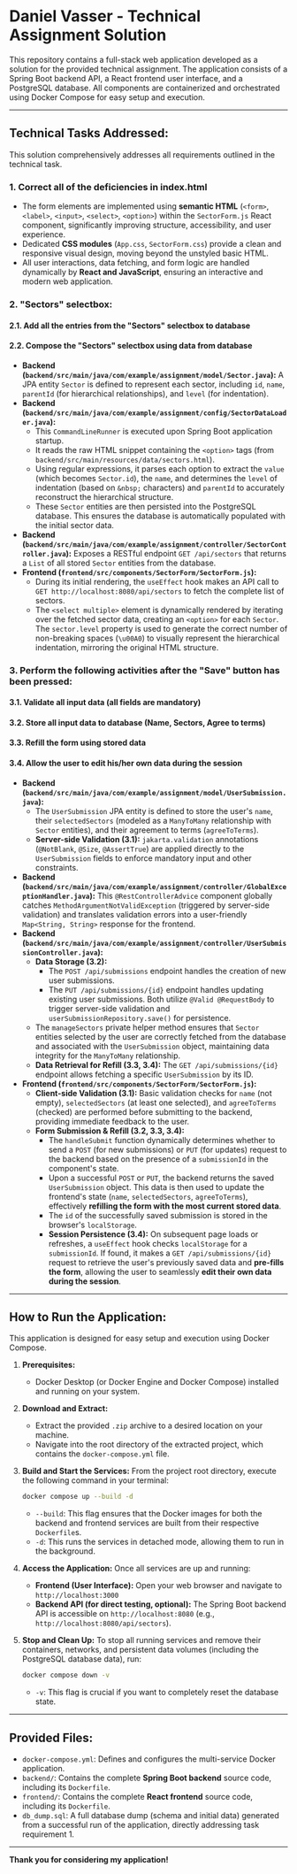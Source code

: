 # Daniel Vasser - Technical Assignment Solution

This repository contains a full-stack web application developed as a solution for the provided technical assignment. The application consists of a Spring Boot backend API, a React frontend user interface, and a PostgreSQL database. All components are containerized and orchestrated using Docker Compose for easy setup and execution.

---

## Technical Tasks Addressed:

This solution comprehensively addresses all requirements outlined in the technical task.

### 1. Correct all of the deficiencies in index.html

*   The form elements are implemented using **semantic HTML** (`<form>`, `<label>`, `<input>`, `<select>`, `<option>`) within the `SectorForm.js` React component, significantly improving structure, accessibility, and user experience.
*   Dedicated **CSS modules** (`App.css`, `SectorForm.css`) provide a clean and responsive visual design, moving beyond the unstyled basic HTML.
*   All user interactions, data fetching, and form logic are handled dynamically by **React and JavaScript**, ensuring an interactive and modern web application.

### 2. "Sectors" selectbox:
#### 2.1. Add all the entries from the "Sectors" selectbox to database
#### 2.2. Compose the "Sectors" selectbox using data from database

*   **Backend (`backend/src/main/java/com/example/assignment/model/Sector.java`):** A JPA entity `Sector` is defined to represent each sector, including `id`, `name`, `parentId` (for hierarchical relationships), and `level` (for indentation).
*   **Backend (`backend/src/main/java/com/example/assignment/config/SectorDataLoader.java`):**
    *   This `CommandLineRunner` is executed upon Spring Boot application startup.
    *   It reads the raw HTML snippet containing the `<option>` tags (from `backend/src/main/resources/data/sectors.html`).
    *   Using regular expressions, it parses each option to extract the `value` (which becomes `Sector.id`), the `name`, and determines the `level` of indentation (based on `&nbsp;` characters) and `parentId` to accurately reconstruct the hierarchical structure.
    *   These `Sector` entities are then persisted into the PostgreSQL database. This ensures the database is automatically populated with the initial sector data.
*   **Backend (`backend/src/main/java/com/example/assignment/controller/SectorController.java`):** Exposes a RESTful endpoint `GET /api/sectors` that returns a `List` of all stored `Sector` entities from the database.
*   **Frontend (`frontend/src/components/SectorForm/SectorForm.js`):**
    *   During its initial rendering, the `useEffect` hook makes an API call to `GET http://localhost:8080/api/sectors` to fetch the complete list of sectors.
    *   The `<select multiple>` element is dynamically rendered by iterating over the fetched sector data, creating an `<option>` for each `Sector`. The `sector.level` property is used to generate the correct number of non-breaking spaces (`\u00A0`) to visually represent the hierarchical indentation, mirroring the original HTML structure.

### 3. Perform the following activities after the "Save" button has been pressed:
#### 3.1. Validate all input data (all fields are mandatory)
#### 3.2. Store all input data to database (Name, Sectors, Agree to terms)
#### 3.3. Refill the form using stored data
#### 3.4. Allow the user to edit his/her own data during the session

*   **Backend (`backend/src/main/java/com/example/assignment/model/UserSubmission.java`):**
    *   The `UserSubmission` JPA entity is defined to store the user's `name`, their `selectedSectors` (modeled as a `ManyToMany` relationship with `Sector` entities), and their agreement to terms (`agreeToTerms`).
    *   **Server-side Validation (3.1):** `jakarta.validation` annotations (`@NotBlank`, `@Size`, `@AssertTrue`) are applied directly to the `UserSubmission` fields to enforce mandatory input and other constraints.
*   **Backend (`backend/src/main/java/com/example/assignment/controller/GlobalExceptionHandler.java`):** This `@RestControllerAdvice` component globally catches `MethodArgumentNotValidException` (triggered by server-side validation) and translates validation errors into a user-friendly `Map<String, String>` response for the frontend.
*   **Backend (`backend/src/main/java/com/example/assignment/controller/UserSubmissionController.java`):**
    *   **Data Storage (3.2):**
        *   The `POST /api/submissions` endpoint handles the creation of new user submissions.
        *   The `PUT /api/submissions/{id}` endpoint handles updating existing user submissions. Both utilize `@Valid @RequestBody` to trigger server-side validation and `userSubmissionRepository.save()` for persistence.
    *   The `manageSectors` private helper method ensures that `Sector` entities selected by the user are correctly fetched from the database and associated with the `UserSubmission` object, maintaining data integrity for the `ManyToMany` relationship.
    *   **Data Retrieval for Refill (3.3, 3.4):** The `GET /api/submissions/{id}` endpoint allows fetching a specific `UserSubmission` by its ID.
*   **Frontend (`frontend/src/components/SectorForm/SectorForm.js`):**
    *   **Client-side Validation (3.1):** Basic validation checks for `name` (not empty), `selectedSectors` (at least one selected), and `agreeToTerms` (checked) are performed before submitting to the backend, providing immediate feedback to the user.
    *   **Form Submission & Refill (3.2, 3.3, 3.4):**
        *   The `handleSubmit` function dynamically determines whether to send a `POST` (for new submissions) or `PUT` (for updates) request to the backend based on the presence of a `submissionId` in the component's state.
        *   Upon a successful `POST` or `PUT`, the backend returns the saved `UserSubmission` object. This data is then used to update the frontend's state (`name`, `selectedSectors`, `agreeToTerms`), effectively **refilling the form with the most current stored data**.
        *   The `id` of the successfully saved submission is stored in the browser's `localStorage`.
        *   **Session Persistence (3.4):** On subsequent page loads or refreshes, a `useEffect` hook checks `localStorage` for a `submissionId`. If found, it makes a `GET /api/submissions/{id}` request to retrieve the user's previously saved data and **pre-fills the form**, allowing the user to seamlessly **edit their own data during the session**.

---

## How to Run the Application:

This application is designed for easy setup and execution using Docker Compose.

1.  **Prerequisites:**
    *   Docker Desktop (or Docker Engine and Docker Compose) installed and running on your system.

2.  **Download and Extract:**
    *   Extract the provided `.zip` archive to a desired location on your machine.
    *   Navigate into the root directory of the extracted project, which contains the `docker-compose.yml` file.

3.  **Build and Start the Services:**
    From the project root directory, execute the following command in your terminal:
    ```bash
    docker compose up --build -d
    ```
    *   `--build`: This flag ensures that the Docker images for both the backend and frontend services are built from their respective `Dockerfile`s.
    *   `-d`: This runs the services in detached mode, allowing them to run in the background.

4.  **Access the Application:**
    Once all services are up and running:
    *   **Frontend (User Interface):** Open your web browser and navigate to `http://localhost:3000`
    *   **Backend API (for direct testing, optional):** The Spring Boot backend API is accessible on `http://localhost:8080` (e.g., `http://localhost:8080/api/sectors`).

5.  **Stop and Clean Up:**
    To stop all running services and remove their containers, networks, and persistent data volumes (including the PostgreSQL database data), run:
    ```bash
    docker compose down -v
    ```
    *   `-v`: This flag is crucial if you want to completely reset the database state.

---

## Provided Files:

*   `docker-compose.yml`: Defines and configures the multi-service Docker application.
*   `backend/`: Contains the complete **Spring Boot backend** source code, including its `Dockerfile`.
*   `frontend/`: Contains the complete **React frontend** source code, including its `Dockerfile`.
*   `db_dump.sql`: A full database dump (schema and initial data) generated from a successful run of the application, directly addressing task requirement 1.

---

**Thank you for considering my application!**

